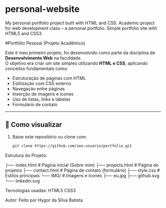 # personal-website
My personal portfolio project built with HTML and CSS.  Academic project for web development class – a personal portfolio.  Simple portfolio site with HTML5 and CSS3.

#Portfólio Pessoal (Projeto Acadêmico)

Este é meu primeiro projeto, foi desenvolvido como parte da disciplina de **Desenvolvimento Web** na faculdade.  
O objetivo era criar um site simples utilizando **HTML e CSS**, aplicando conceitos fundamentais como:

- Estruturação de páginas com HTML
- Estilização com CSS externo
- Navegação entre páginas
- Inserção de imagens e ícones
- Uso de listas, links e tabelas
- Formulário de contato

---

## 🚀 Como visualizar
1. Baixe este repositório ou clone com:
   ```bash
   git clone https://github.com/seu-usuario/portfolio.git

Estrutura do Projeto: 

├── index.html        # Página inicial (Sobre mim)
├── projects.html     # Página de projetos
├── contact.html      # Página de contato (formulário)
├── style.css         # Estilos principais
└── IMG/              # Imagens e ícones
    ├── eu.jpg
    ├── github.svg
    └── linkedin.svg

Tecnologias usadas:
HTML5
CSS3

Autor:
Feito por Hygor da Silva Batista
